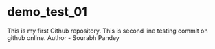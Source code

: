 # demo_test_01
This is my first Github repository.
This is second line testing commit on github online.
Author - Sourabh Pandey
